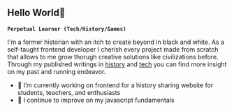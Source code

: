  ## Hello World👋

<!--
**Luis-D-Espinoza/Luis-D-Espinoza** is a ✨ _special_ ✨ repository because its `README.md` (this file) appears on your GitHub profile.

Here are some ideas to get you started:

- 🔭 I’m currently working on ...
- 🌱 I’m currently learning ...
- 👯 I’m looking to collaborate on ...
- 🤔 I’m looking for help with ...
- 💬 Ask me about ...
- 📫 How to reach me: ...
- 😄 Pronouns: ...
- ⚡ Fun fact: ...
-->

**`Perpetual Learner (Tech/History/Games)`**

I'm a former historian with an itch to create beyond in black and white. As a self-taught frontend developer I cherish every project made from scratch that allows to me grow thorugh creative solutions like civilizations before.  Through my published writings in [history]() and [tech]() you can find more insight on my past and running endeavor.

- 🔭 I’m currently working on frontend for a history sharing website for students, teachers, and enthusiasts
- 🌱 I continue to improve on my javascript fundamentals
  

